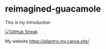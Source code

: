 # reimagined-guacamole
This is my Introduction

[![GitHub Streak](http://github-readme-streak-stats.herokuapp.com?user=DarkStarStrix&theme=dark&background=000000)](https://git.io/streak-stats)

My website
https://allantrix.my.canva.site/
